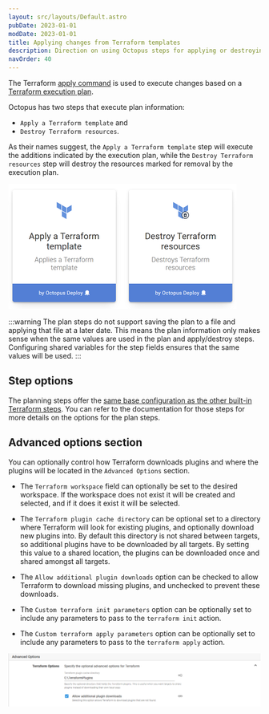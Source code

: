 ```yaml
---
layout: src/layouts/Default.astro
pubDate: 2023-01-01
modDate: 2023-01-01
title: Applying changes from Terraform templates
description: Direction on using Octopus steps for applying or destroying Terraform templates
navOrder: 40
---
```


The Terraform [apply command](https://www.terraform.io/cli/commands/apply) is used to execute changes based on a [Terraform execution plan](/docs/deployments/terraform/plan-terraform/).

Octopus has two steps that execute plan information: 
- `Apply a Terraform template` and 
- `Destroy Terraform resources`. 

As their names suggest, the `Apply a Terraform template` step will execute the additions indicated by the execution plan, while the `Destroy Terraform resources` step will destroy the resources marked for removal by the execution plan.

![Octopus Steps](/docs/deployments/terraform/apply-terraform-changes/images/octopus-terraform-apply-step.png "width=500")

:::warning
The plan steps do not support saving the plan to a file and applying that file at a later date. This means the plan information only makes sense when the same values are used in the plan and apply/destroy steps. Configuring shared variables for the step fields ensures that the same values will be used.
:::

## Step options

The planning steps offer the [same base configuration as the other built-in Terraform steps](/docs/deployments/terraform/working-with-built-in-steps/). You can refer to the documentation for those steps for more details on the options for the plan steps.

## Advanced options section

You can optionally control how Terraform downloads plugins and where the plugins will be located in the `Advanced Options` section.

- The `Terraform workspace` field can optionally be set to the desired workspace. If the workspace does not exist it will be created and selected, and if it does it exist it will be selected.

- The `Terraform plugin cache directory` can be optional set to a directory where Terraform will look for existing plugins, and optionally download new plugins into. By default this directory is not shared between targets, so additional plugins have to be downloaded by all targets. By setting this value to a shared location, the plugins can be downloaded once and shared amongst all targets.

- The `Allow additional plugin downloads` option can be checked to allow Terraform to download missing plugins, and unchecked to prevent these downloads.

- The `Custom terraform init parameters` option can be optionally set to include any parameters to pass to the `terraform init` action.

- The `Custom terraform apply parameters` option can be optionally set to include any parameters to pass to the `terraform apply` action.

![Terraform Advanced Options](/docs/deployments/terraform/images/terraform-advanced.png "width=500")